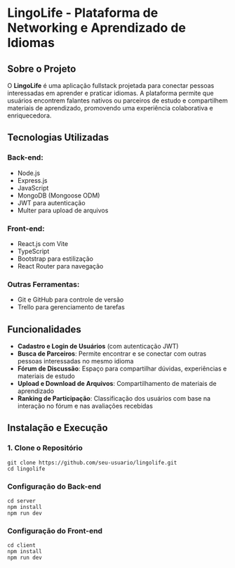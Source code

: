 # LingoLife - Plataforma de Networking e Aprendizado de Idiomas

## Sobre o Projeto

O **LingoLife** é uma aplicação fullstack projetada para conectar pessoas interessadas em aprender e praticar idiomas. A plataforma permite que usuários encontrem falantes nativos ou parceiros de estudo e compartilhem materiais de aprendizado, promovendo uma experiência colaborativa e enriquecedora.

## Tecnologias Utilizadas

### **Back-end:**

- Node.js
- Express.js
- JavaScript
- MongoDB (Mongoose ODM)
- JWT para autenticação
- Multer para upload de arquivos

### **Front-end:**

- React.js com Vite
- TypeScript
- Bootstrap para estilização
- React Router para navegação

### **Outras Ferramentas:**

- Git e GitHub para controle de versão
- Trello para gerenciamento de tarefas

## Funcionalidades

- **Cadastro e Login de Usuários** (com autenticação JWT)
- **Busca de Parceiros**: Permite encontrar e se conectar com outras pessoas interessadas no mesmo idioma
- **Fórum de Discussão**: Espaço para compartilhar dúvidas, experiências e materiais de estudo
- **Upload e Download de Arquivos**: Compartilhamento de materiais de aprendizado
- **Ranking de Participação**: Classificação dos usuários com base na interação no fórum e nas avaliações recebidas

## Instalação e Execução

### **1. Clone o Repositório**

```
git clone https://github.com/seu-usuario/lingolife.git
cd lingolife
```
### Configuração do Back-end
```
cd server
npm install
npm run dev
```
### Configuração do Front-end
```
cd client
npm install
npm run dev
```
